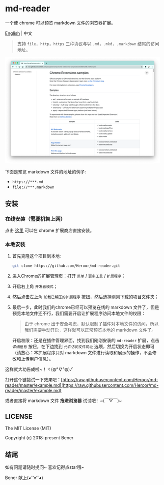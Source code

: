 # md-reader

一个使 chrome 可以预览 markdown 文件的浏览器扩展。

[English](https://github.com/Heroor/md-reader) | 中文

> 支持 `file`，`http`，`https` 三种协议与以 `.md`，`.mkd`，`.markdown` 结尾的访问地址。

![banner](./template/feature-0.png)

下面是预览 markdown 文件的地址的例子:

- `https://***.md`
- `file://***.markdown`

## 安装

### 在线安装（需要机智上网）

点击 [这里](https://chrome.google.com/webstore/detail/medapdbncneneejhbgcjceippjlfkmkg/publish-accepted) 可以在 chrome 扩展商店直接安装。

### 本地安装

1. 首先克隆这个项目到本地:

    ```bash
    git clone https://github.com/Heroor/md-reader.git
    ```

2. 进入Chrome的扩展管理页：打开 `菜单` / `更多工具` / `扩展程序`；

3. 开启右上角 `开发者模式`；

4. 然后点击左上角 `加载已解压的扩展程序` 按钮，然后选择刚刚下载的项目文件夹；

5. 最后一步，此时我们的chrome已经可以预览在线的 markdown 文件了，但是预览本地文件还不行，我们需要开启让扩展程序访问本地文件的权限：

    > 由于 chrome 出于安全考虑，默认限制了插件对本地文件的访问，所以我们需要手动开启，这样就可以正常预览本地的 markdown 文件了。

    开启权限：还是在插件管理界面，找到我们刚刚安装的 `md-reader` 扩展，点击 `详细信息` 按钮，在下边找到 `允许访问文件网址` 选项，然后切换为开启状态即可（请放心：本扩展程序只对 markdown 文件进行读取和展示的操作，不会修改和上传用户信息）。

这样就大功告成啦~！ヾ(◍°∇°◍)ﾉﾞ

打开这个链接试一下效果吧：[https://raw.githubusercontent.com/Heroor/md-reader/master/example.md](https://raw.githubusercontent.com/Heroor/md-reader/master/example.md)

或者直接将 markdown 文件 **拖进浏览器** 试试吧！~(￣▽￣)~

## LICENSE

The MIT License (MIT)

Copyright (c) 2018-present Bener

## 结尾

如有问题请随时提问~ 喜欢记得点star哦~

Bener 献上(◕ˇ∀ˇ◕)
